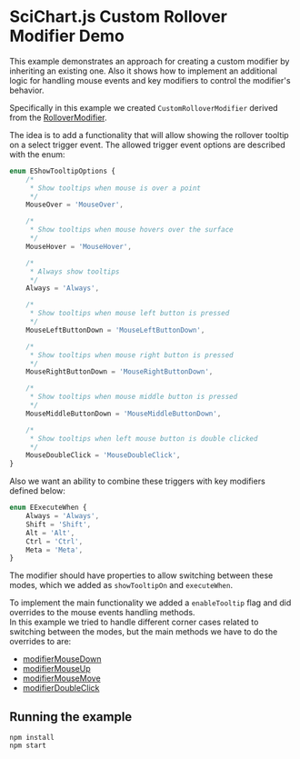 # SciChart.js Custom Rollover Modifier Demo

This example demonstrates an approach for creating a custom modifier by inheriting an existing one.
Also it shows how to implement an additional logic for handling mouse events and key modifiers to control the modifier's behavior.

Specifically in this example we created `CustomRolloverModifier` derived from the [RolloverModifier](https://www.scichart.com/documentation/js/current/RolloverModifier.html).

The idea is to add a functionality that will allow showing the rollover tooltip on a select trigger event.
The allowed trigger event options are described with the enum:
```typescript
enum EShowTooltipOptions {
    /*
     * Show tooltips when mouse is over a point
     */
    MouseOver = 'MouseOver',

    /*
     * Show tooltips when mouse hovers over the surface
     */
    MouseHover = 'MouseHover',

    /*
     * Always show tooltips
     */
    Always = 'Always',

    /*
     * Show tooltips when mouse left button is pressed
     */
    MouseLeftButtonDown = 'MouseLeftButtonDown',

    /*
     * Show tooltips when mouse right button is pressed
     */
    MouseRightButtonDown = 'MouseRightButtonDown',

    /*
     * Show tooltips when mouse middle button is pressed
     */
    MouseMiddleButtonDown = 'MouseMiddleButtonDown',

    /*
     * Show tooltips when left mouse button is double clicked
     */
    MouseDoubleClick = 'MouseDoubleClick',
}
```

Also we want an ability to combine these triggers with key modifiers defined below:
```typescript
enum EExecuteWhen {
    Always = 'Always',
    Shift = 'Shift',
    Alt = 'Alt',
    Ctrl = 'Ctrl',
    Meta = 'Meta',
}
```

The modifier should have properties to allow switching between these modes, which we added as `showTooltipOn` and `executeWhen`.

To implement the main functionality we added a `enableTooltip` flag and did overrides to the mouse events handling methods.  
In this example we tried to handle different corner cases related to switching between the modes, but the main methods we have to do the overrides to are:
- [modifierMouseDown](https://www.scichart.com/documentation/js/current/typedoc/classes/rollovermodifier.html#modifiermousedown)
- [modifierMouseUp](https://www.scichart.com/documentation/js/current/typedoc/classes/rollovermodifier.html#modifiermouseup)
- [modifierMouseMove](https://www.scichart.com/documentation/js/current/typedoc/classes/rollovermodifier.html#modifiermousemove)
- [modifierDoubleClick](https://www.scichart.com/documentation/js/current/typedoc/classes/rollovermodifier.html#modifierdoubleclick)

## Running the example 

```
npm install
npm start
```
